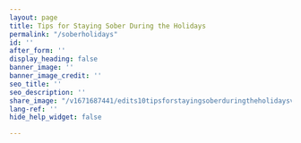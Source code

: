 ```yaml
---
layout: page
title: Tips for Staying Sober During the Holidays
permalink: "/soberholidays"
id: ''
after_form: ''
display_heading: false
banner_image: ''
banner_image_credit: ''
seo_title: ''
seo_description: ''
share_image: "/v1671687441/edits10tipsforstayingsoberduringtheholidaysvm8biapdf_1_original_acaw1c.jpg"
lang-ref: ''
hide_help_widget: false

---
```

